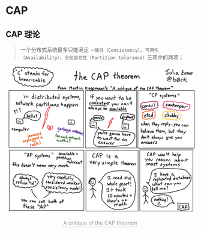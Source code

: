 # CAP

## CAP 理论

> 一个分布式系统最多只能满足 `一致性（Consistency）`、`可用性（Availability）`、`分区容忍性（Partition tolorance）`三项中的两项；

![](,/../img/cap.png)
<center>
    <div style="color:orange; border-bottom: 1px solid #d9d9d9;
    display: inline-block;
    color: #999;
    padding: 2px;">A critique of the CAP theorem</div>
</center>

